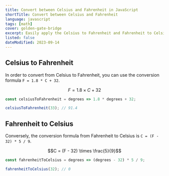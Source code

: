 ```yaml
---
title: Convert between Celsius and Fahrenheit in JavaScript
shortTitle: Convert between Celsius and Fahrenheit
language: javascript
tags: [math]
cover: golden-gate-bridge
excerpt: Easily apply the Celsius to Fahrenheit and Fahrenheit to Celsius formulas.
listed: false
dateModified: 2023-09-14
---
```


## Celsius to Fahrenheit

In order to convert from Celsius to Fahrenheit, you can use the conversion formula `F = 1.8 * C + 32`.

<latex-expression>

```math
F = 1.8 \times C + 32
```

</latex-expression>

```js
const celsiusToFahrenheit = degrees => 1.8 * degrees + 32;

celsiusToFahrenheit(33); // 91.4
```

## Fahrenheit to Celsius

Conversely, the conversion formula from Fahrenheit to Celsius is `C = (F - 32) * 5 / 9`.

<latex-expression>

```math
C = (F - 32) \times \frac{5}{9}
```

</latex-expression>

```js
const fahrenheitToCelsius = degrees => (degrees - 32) * 5 / 9;

fahrenheitToCelsius(32); // 0
```
